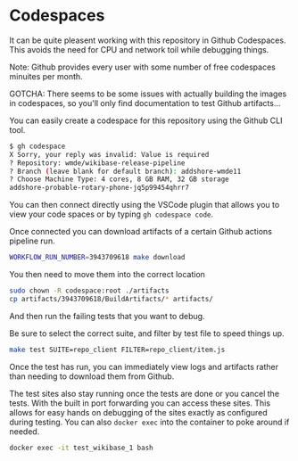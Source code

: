 # Codespaces

It can be quite pleasent working with this repository in Github Codespaces.
This avoids the need for CPU and network toil while debugging things.

Note: Github provides every user with some number of free codespaces minuites per month.

GOTCHA: There seems to be some issues with actually building the images in codespaces, so you'll only find documentation to test Github artifacts...

You can easily create a codespace for this repository using the Github CLI tool.

```sh
$ gh codespace
X Sorry, your reply was invalid: Value is required
? Repository: wmde/wikibase-release-pipeline
? Branch (leave blank for default branch): addshore-wmde11
? Choose Machine Type: 4 cores, 8 GB RAM, 32 GB storage
addshore-probable-rotary-phone-jq5p99454qhrr7
```

You can then connect directly using the VSCode plugin that allows you to view your code spaces or by typing `gh codespace code`.

Once connected you can download artifacts of a certain Github actions pipeline run.

```sh
WORKFLOW_RUN_NUMBER=3943709618 make download
```

You then need to move them into the correct location

```sh
sudo chown -R codespace:root ./artifacts
cp artifacts/3943709618/BuildArtifacts/* artifacts/
```

And then run the failing tests that you want to debug.

Be sure to select the correct suite, and filter by test file to speed things up.

```sh
make test SUITE=repo_client FILTER=repo_client/item.js
```

Once the test has run, you can immediately view logs and artifacts rather than needing to download them from Github.

The test sites also stay running once the tests are done or you cancel the tests.
With the built in port forwarding you can access these sites.
This allows for easy hands on debugging of the sites exactly as configured during testing.
You can also `docker exec` into the container to poke around if needed.

```sh
docker exec -it test_wikibase_1 bash
```